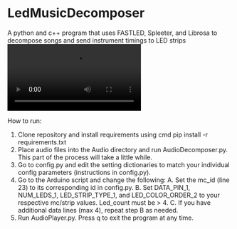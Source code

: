 # LedMusicDecomposer
A python and c++ program that uses FASTLED, Spleeter, and Librosa to decompose songs and send instrument timings to LED strips
<video src="https://user-images.githubusercontent.com/83613942/197366009-708d8ef7-c574-4348-a960-b75f6436b11c.mp4"></video>

How to run:
  1. Clone repository and install requirements using cmd pip install -r requirements.txt
  2. Place audio files into the Audio directory and run AudioDecomposer.py. This part of the process will take a little while. 
  3. Go to config.py and edit the setting dictionaries to match your individual config parameters (instructions in config.py).
  4. Go to the Arduino script and change the following:
     A. Set the mc_id (line 23) to its corresponding id in config.py. 
     B. Set DATA_PIN_1, NUM_LEDS_1, LED_STRIP_TYPE_1, and LED_COLOR_ORDER_2 to your respective mc/strip values. Led_count must be > 4. 
     C. If you have additional data lines (max 4), repeat step B as needed.
  5. Run AudioPlayer.py. Press q to exit the program at any time.
  
